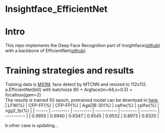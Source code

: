 # Insightface_EfficientNet
# Intro
This repo implements the Deep Face Recognition part of Insightface([github](https://github.com/deepinsight/insightface))  with a backbone of EfficientNet([github](https://github.com/lukemelas/EfficientNet-PyTorch)). 
# Training strategies and results
Training data is [MS1M](https://github.com/deepinsight/insightface/wiki/Dataset-Zoo), face detect by MTCNN and resized to 112x112.  
a.EfficientNet(b0) with batchsize 80 + Argface(m=64,s=0.5) + focalloss(gam=2)  
The results is trained 50 epoch, pretrained model can be download in [here]().  
| LFW(%) | CFP-FF(%) | CFP-FP(%) | AgeDB-30(%) | calfw(%) | cplfw(%) | vgg2_fp(%) |
| ------ | --------- | --------- | ----------- | -------- | -------- | ---------- |
| 0.9955 | 0.9940   | 0.9347   | 0.9545      | 0.9532  | 0.8973  | 0.9320    |  

b.other case is updating...
